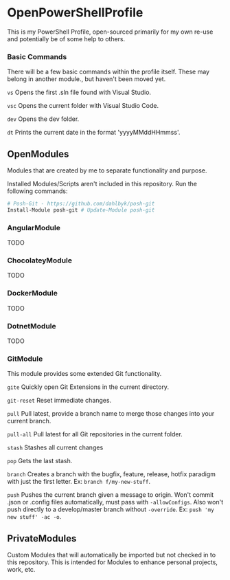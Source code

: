 # OpenPowerShellProfile
This is my PowerShell Profile, open-sourced primarily for my own re-use and potentially be of some help to others.

### Basic Commands
There will be a few basic commands within the profile itself. These may belong in another module., but haven't been moved yet.

`vs`
Opens the first .sln file found with Visual Studio.

`vsc`
Opens the current folder with Visual Studio Code.

`dev`
Opens the dev folder.

`dt`
Prints the current date in the format 'yyyyMMddHHmmss'.

## OpenModules
Modules that are created by me to separate functionality and purpose.

Installed Modules/Scripts aren't included in this repository. Run the following commands:

```PowerShell
# Posh-Git - https://github.com/dahlbyk/posh-git
Install-Module posh-git # Update-Module posh-git
```

### AngularModule
TODO

### ChocolateyModule
TODO

### DockerModule
TODO

### DotnetModule
TODO

### GitModule
This module provides some extended Git functionality.

`gite`
Quickly open Git Extensions in the current directory.

`git-reset`
Reset immediate changes.

`pull`
Pull latest, provide a branch name to merge those changes into your current branch.

`pull-all`
Pull latest for all Git repositories in the current folder.

`stash`
Stashes all current changes

`pop`
Gets the last stash.

`branch`
Creates a branch with the bugfix, feature, release, hotfix paradigm with just the first letter. Ex: `branch f/my-new-stuff`.

`push`
Pushes the current branch given a message to origin. Won't commit .json or .config files automatically, must pass with `-allowConfigs`. Also won't push directly to a develop/master branch without `-override`. Ex: `push 'my new stuff' -ac -o`.

## PrivateModules
Custom Modules that will automatically be imported but not checked in to this repository. This is intended for Modules to enhance personal projects, work, etc.
